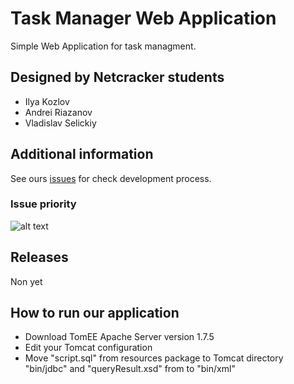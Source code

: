 # Task Manager Web Application

Simple Web Application for task managment.

## Designed by Netcracker students
  - Ilya Kozlov
  - Andrei Riazanov
  - Vladislav Selickiy
  
## Additional information  

See ours [issues](https://github.com/Desire456/task-manager-web-app/issues) for check development process.

### Issue priority

![alt text](https://user-images.githubusercontent.com/33430830/73350679-ef98e300-42a6-11ea-8093-a34c6d227afc.png "Issue priority")

## Releases

Non yet

## How to run our application 
 - Download TomEE Apache Server version 1.7.5
  - Edit your Tomcat configuration
  - Move "script.sql" from resources package to Tomcat directory "bin/jdbc" and "queryResult.xsd" from to "bin/xml"
